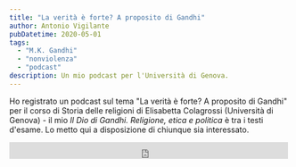 ```yaml
---
title: "La verità è forte? A proposito di Gandhi"
author: Antonio Vigilante
pubDatetime: 2020-05-01
tags: 
  - "M.K. Gandhi"
  - "nonviolenza"
  - "podcast"
description: Un mio podcast per l'Università di Genova.
---
```


Ho registrato un podcast sul tema "La verità è forte? A proposito di Gandhi" per il corso di Storia delle religioni di Elisabetta Colagrossi (Università di Genova) - il mio _Il Dio di Gandhi. Religione, etica e politica_ è tra i testi d'esame. Lo metto qui a disposizione di chiunque sia interessato.

<iframe allowfullscreen frameborder="0" height="30" mozallowfullscreen="true" src="https://archive.org/embed/vigilante_gandhi" webkitallowfullscreen="true" width="500"></iframe>
